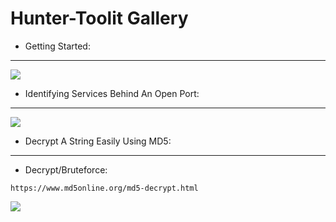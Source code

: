 # Hunter-Toolit Gallery

- Getting Started:

---

<img src="https://github.com/Keyj33k/Hunter-Toolkit/blob/main/imgs/huntertoolkitkali.gif?raw=true"/>

- Identifying Services Behind An Open Port:

---

<img src="https://github.com/Keyj33k/Hunter-Toolkit/blob/main/imgs/idport.gif?raw=true"/>

- Decrypt A String Easily Using MD5:

---

- Decrypt/Bruteforce: 
```
https://www.md5online.org/md5-decrypt.html
```

<img src="https://github.com/Keyj33k/Hunter-Toolkit/blob/main/imgs/md5dec.gif?raw=true"/>



